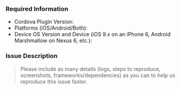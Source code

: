 ### Required Information

- Cordova Plugin Version:
- Platforms (iOS/Android/Both):
- Device OS Version and Device (iOS 9.x on an iPhone 6, Android Marshmallow on Nexus 6, etc.):

### Issue Description

> Please include as many details (logs, steps to reproduce, screenshots, frameworks/dependencies) as you can to help us reproduce this issue faster.

